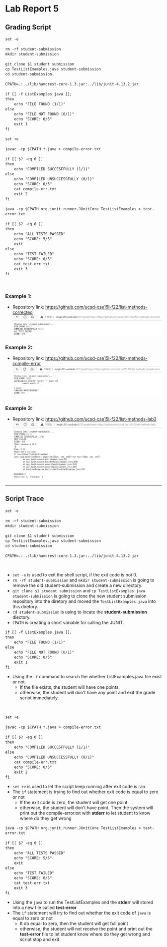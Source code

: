 # Lab Report 5 <br>

## Grading Script <br>

```
set -e

rm -rf student-submission
mkdir student-submission

git clone $1 student submission
cp TestListExamples.java student-submission
cd student-submission

CPATH=.:../lib/hamcrest-core-1.3.jar:../lib/junit-4.13.2.jar

if [[ -f ListExamples.java ]];
then
    echo "FILE FOUND (1/1)"
else
    echo "FILE NOT FOUND (0/1)"
    echo "SCORE: 0/5"
    exit 1
fi

set +e

javac -cp $CPATH *.java > compile-error.txt

if [[ $? -eq 0 ]]
then
    echo "COMPILED SUCCESFFULLY (1/1)"
else
    echo "COMPILED UNSUCCESSFULLY (0/1)"
    echo "SCORE: 0/5"
    cat compile-err.txt
    exit 2
fi

java -cp $CPATH org.junit.runner.JUnitCore TestListExamples > test-error.txt

if [[ $? -eq 0 ]]
then 
    echo "ALL TESTS PASSED"
    echo "SCORE: 5/5"
    exit
else
    echo "TEST FAILED"
    echo "SCORE: 0/5"
    cat test-err.txt
    exit 3
fi
```
<br>

### Example 1: <br>
* Repository link: https://github.com/ucsd-cse15l-f22/list-methods-corrected <br>
![Example 1](Complile_good.PNG) <br>

### Example 2: <br>
* Repository link: https://github.com/ucsd-cse15l-f22/list-methods-compile-error <br>
![Example 2](Complile_bad2.PNG) <br>

### Example 3: <br>
* Repository link: https://github.com/ucsd-cse15l-f22/list-methods-lab3 <br>
![Example 3](Complile_bad.PNG) <br>

---

## Script Trace <br>

```
set -e

rm -rf student-submission
mkdir student-submission

git clone $1 student submission
cp TestListExamples.java student-submission
cd student-submission

CPATH=.:../lib/hamcrest-core-1.3.jar:../lib/junit-4.13.2.jar
```
<br>

* `set -e` is used to exit the shell script, if the exit code is not 0.
* `rm -rf student-submission` and `mkdir student-submission` is going to remove the old student-submission and create a new directory.
* `git clone $1 student submission` and `cp TestListExamples.java student-submission` is going to clone the new student submission repository into the diretory and moved the `TestListExamples.java` into this diretory.
* `cd student-submission` is using to locate the **student-submission** diectory.
* `CPATH` is creating a short variable for calling the JUNIT. <br>

```
if [[ -f ListExamples.java ]];
then
    echo "FILE FOUND (1/1)"
else
    echo "FILE NOT FOUND (0/1)"
    echo "SCORE: 0/5"
    exit 1
fi
```
* Using the `-f` command to search the whether ListExamples.java file exist or not. <br>
    * If the file exists, the student will have one points.
    * otherwise, the student will don't have any point and exit the grade script immediately.
<br>

```
set +e

javac -cp $CPATH *.java > compile-error.txt

if [[ $? -eq 0 ]]
then
    echo "COMPILED SUCCESFFULLY (1/1)"
else
    echo "COMPILED UNSUCCESSFULLY (0/1)"
    cat compile-err.txt
    echo "SCORE: 0/5"
    exit 2
fi
```
* `set +e` is used to let the script keep running after exit code is ran. 
* The `if` statement is trying to find out whether exit code is equal to zero or not <br>
    * If the exit code is zero, the student will get one point
    * otherwise, the student will don't have point. Then the system will print out the compile-error.txt with **stderr** to let student to know where do they get wrong <br>

```
java -cp $CPATH org.junit.runner.JUnitCore TestListExamples > test-error.txt

if [[ $? -eq 0 ]]
then 
    echo "ALL TESTS PASSED"
    echo "SCORE: 5/5"
    exit
else
    echo "TEST FAILED"
    echo "SCORE: 0/5"
    cat test-err.txt
    exit 3
fi
```

* Using the `java` to run the TestListExamples and the **stderr** will stored into a new file called **test-error** 
* The `if` statement will try to find out whether the exit code of `java` is equal to zero or not
    * It do equal to zero, then the student will get full point
    * otherwise, the student will not receive the point and print out the **test-error** file to let student know where do they get wrong and script stop and exit.

